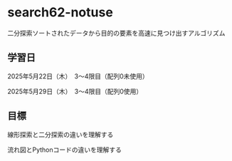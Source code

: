 # search62-notuse
二分探索ソートされたデータから目的の要素を高速に見つけ出すアルゴリズム

## 学習日
2025年5月22日（木）　3～4限目（配列0未使用）

2025年5月29日（木）　3～4限目（配列0使用）

## 目標
線形探索と二分探索の違いを理解する

流れ図とPythonコードの違いを理解する
